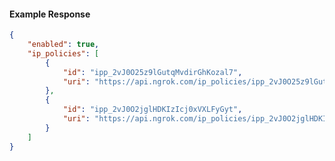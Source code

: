 <!-- Code generated for API Clients. DO NOT EDIT. -->

#### Example Response

```json
{
	"enabled": true,
	"ip_policies": [
		{
			"id": "ipp_2vJ0O25z9lGutqMvdirGhKozal7",
			"uri": "https://api.ngrok.com/ip_policies/ipp_2vJ0O25z9lGutqMvdirGhKozal7"
		},
		{
			"id": "ipp_2vJ0O2jglHDKIzIcj0xVXLFyGyt",
			"uri": "https://api.ngrok.com/ip_policies/ipp_2vJ0O2jglHDKIzIcj0xVXLFyGyt"
		}
	]
}
```
